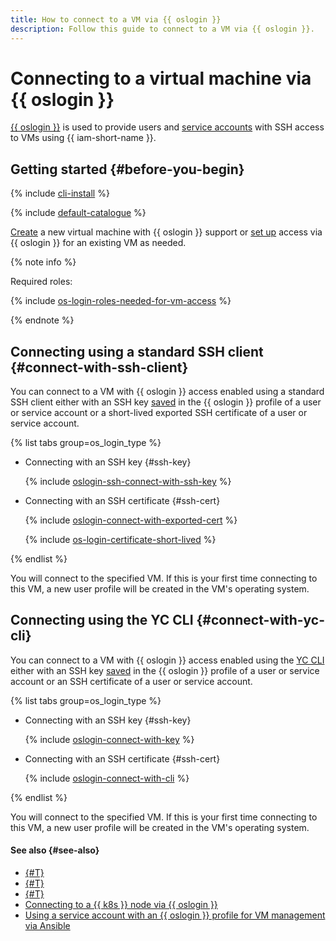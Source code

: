 ```yaml
---
title: How to connect to a VM via {{ oslogin }}
description: Follow this guide to connect to a VM via {{ oslogin }}.
---
```


# Connecting to a virtual machine via {{ oslogin }}

[{{ oslogin }}](../../../organization/concepts/os-login.md) is used to provide users and [service accounts](../../../iam/concepts/users/service-accounts.md) with SSH access to VMs using {{ iam-short-name }}.

## Getting started {#before-you-begin}

{% include [cli-install](../../../_includes/cli-install.md) %}

{% include [default-catalogue](../../../_includes/default-catalogue.md) %}

[Create](./os-login-create-vm.md) a new virtual machine with {{ oslogin }} support or [set up](./enable-os-login.md) access via {{ oslogin }} for an existing VM as needed.

{% note info %}

Required roles:

{% include [os-login-roles-needed-for-vm-access](../../../_includes/organization/os-login-roles-needed-for-vm-access.md) %}

{% endnote %}

## Connecting using a standard SSH client {#connect-with-ssh-client}

You can connect to a VM with {{ oslogin }} access enabled using a standard SSH client either with an SSH key [saved](../../../organization/operations/add-ssh.md) in the {{ oslogin }} profile of a user or service account or a short-lived exported SSH certificate of a user or service account.

{% list tabs group=os_login_type %}

- Connecting with an SSH key {#ssh-key}

  {% include [oslogin-ssh-connect-with-ssh-key](../../../_includes/compute/oslogin-ssh-connect-with-ssh-key.md) %}

- Connecting with an SSH certificate {#ssh-cert}

  {% include [oslogin-connect-with-exported-cert](../../../_includes/compute/oslogin-connect-with-exported-cert.md) %}

  {% include [os-login-certificate-short-lived](../../../_includes/compute/os-login-certificate-short-lived.md) %}

{% endlist %}

You will connect to the specified VM. If this is your first time connecting to this VM, a new user profile will be created in the VM's operating system.

## Connecting using the YC CLI {#connect-with-yc-cli}

You can connect to a VM with {{ oslogin }} access enabled using the [YC CLI](../../../cli/quickstart.md) either with an SSH key [saved](../../../organization/operations/add-ssh.md) in the {{ oslogin }} profile of a user or service account or an SSH certificate of a user or service account.

{% list tabs group=os_login_type %}

- Connecting with an SSH key {#ssh-key}

  {% include [oslogin-connect-with-key](../../../_includes/compute/oslogin-connect-with-key.md) %}

- Connecting with an SSH certificate {#ssh-cert}

  {% include [oslogin-connect-with-cli](../../../_includes/compute/oslogin-connect-with-cli.md) %}

{% endlist %}

You will connect to the specified VM. If this is your first time connecting to this VM, a new user profile will be created in the VM's operating system.

#### See also {#see-also}

* [{#T}](../../../organization/operations/os-login-access.md)
* [{#T}](../../../organization/operations/add-ssh.md)
* [{#T}](./os-login-export-certificate.md)
* [Connecting to a {{ k8s }} node via {{ oslogin }}](../../../managed-kubernetes/operations/node-connect-oslogin.md)
* [Using a service account with an {{ oslogin }} profile for VM management via Ansible](../../../tutorials/security/sa-oslogin-ansible.md)
